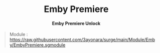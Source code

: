 <h1 align="center">Emby Premiere</h1>
<h4 align="center">Emby Premiere Unlock</h4>

> Module : https://raw.githubusercontent.com/3ayonara/surge/main/Module/Emby/EmbyPremiere.sgmodule